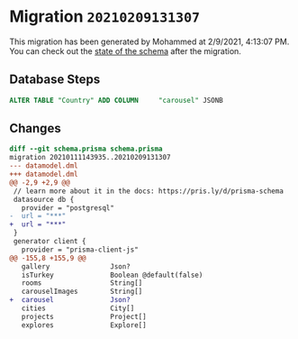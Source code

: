 # Migration `20210209131307`

This migration has been generated by Mohammed at 2/9/2021, 4:13:07 PM.
You can check out the [state of the schema](./schema.prisma) after the migration.

## Database Steps

```sql
ALTER TABLE "Country" ADD COLUMN     "carousel" JSONB
```

## Changes

```diff
diff --git schema.prisma schema.prisma
migration 20210111143935..20210209131307
--- datamodel.dml
+++ datamodel.dml
@@ -2,9 +2,9 @@
 // learn more about it in the docs: https://pris.ly/d/prisma-schema
 datasource db {
   provider = "postgresql"
-  url = "***"
+  url = "***"
 }
 generator client {
   provider = "prisma-client-js"
@@ -155,8 +155,9 @@
   gallery               Json?
   isTurkey              Boolean @default(false)
   rooms                 String[]
   carouselImages        String[]
+  carousel              Json?
   cities                City[]
   projects              Project[]
   explores              Explore[]
```


